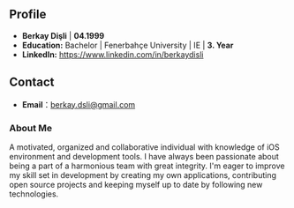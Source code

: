 ## Profile
 - **Berkay Dişli** | **04.1999**
 - **Education:** Bachelor | Fenerbahçe University | IE | **3. Year**
 - **LinkedIn:** https://www.linkedin.com/in/berkaydisli
 
 
 ## Contact
- **Email**：berkay.dsli@gmail.com

### About Me
A motivated, organized and collaborative individual with knowledge of iOS environment and development tools. I have always been passionate about being a part of a harmonious team with great integrity. 
I'm eager to improve my skill set in development by creating my own applications, contributing open source projects and keeping myself up to date by following new technologies.

